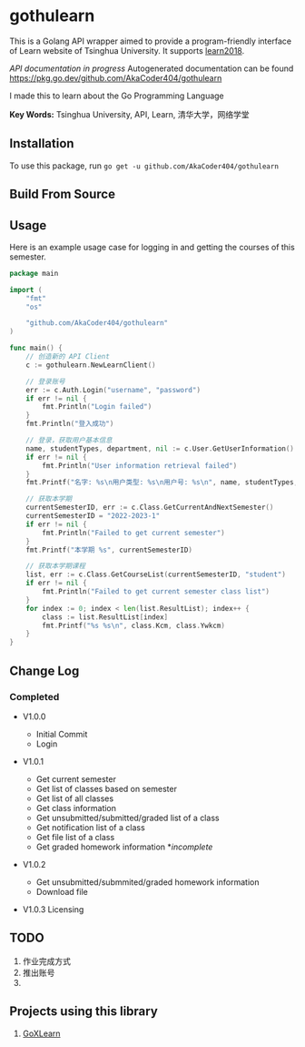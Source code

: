 # gothulearn

This is a Golang API wrapper aimed to provide a program-friendly interface of Learn website of Tsinghua University. It supports [learn2018](https://learn.tsinghua.edu.cn/).

*API documentation in progress* 
Autogenerated documentation can be found https://pkg.go.dev/github.com/AkaCoder404/gothulearn

I made this to learn about the Go Programming Language

**Key Words:** Tsinghua University, API, Learn, 清华大学，网络学堂

## Installation
To use this package, run `go get -u github.com/AkaCoder404/gothulearn`

## Build From Source

## Usage
Here is an example usage case for logging in and getting the courses of this semester.
```go
package main

import (
	"fmt"
	"os"

	"github.com/AkaCoder404/gothulearn"
)

func main() {
	// 创造新的 API Client
	c := gothulearn.NewLearnClient()

	// 登录账号
	err := c.Auth.Login("username", "password")
	if err != nil {
		fmt.Println("Login failed")
	}
	fmt.Println("登入成功")

	// 登录，获取用户基本信息
	name, studentTypes, department, nil := c.User.GetUserInformation()
	if err != nil {
		fmt.Println("User information retrieval failed")
	}
	fmt.Printf("名字: %s\n用户类型: %s\n用户号: %s\n", name, studentTypes, department)

	// 获取本学期
	currentSemesterID, err := c.Class.GetCurrentAndNextSemester()
	currentSemesterID = "2022-2023-1"
	if err != nil {
		fmt.Println("Failed to get current semester")
	}
	fmt.Printf("本学期 %s", currentSemesterID)

	// 获取本学期课程
	list, err := c.Class.GetCourseList(currentSemesterID, "student")
	if err != nil {
		fmt.Println("Failed to get current semester class list")
	}
	for index := 0; index < len(list.ResultList); index++ {
		class := list.ResultList[index]
		fmt.Printf("%s %s\n", class.Kcm, class.Ywkcm)
	}
}
```

## Change Log
### Completed
- V1.0.0
  - Initial Commit
  - Login
  
- V1.0.1
  - Get current semester 
  - Get list of classes based on semester
  - Get list of all classes
  - Get class information
  - Get unsubmitted/submitted/graded list of a class
  - Get notification list of a class
  - Get file list of a class
  - Get graded homework information **incomplete*
  
- V1.0.2
  - Get unsubmitted/submmited/graded homework information
  - Download file
  
- V1.0.3 Licensing

## TODO
1. 作业完成方式
2. 推出账号
3. 

## Projects using this library
1. [GoXLearn](https://github.com/AkaCoder404/GoXLearn)
